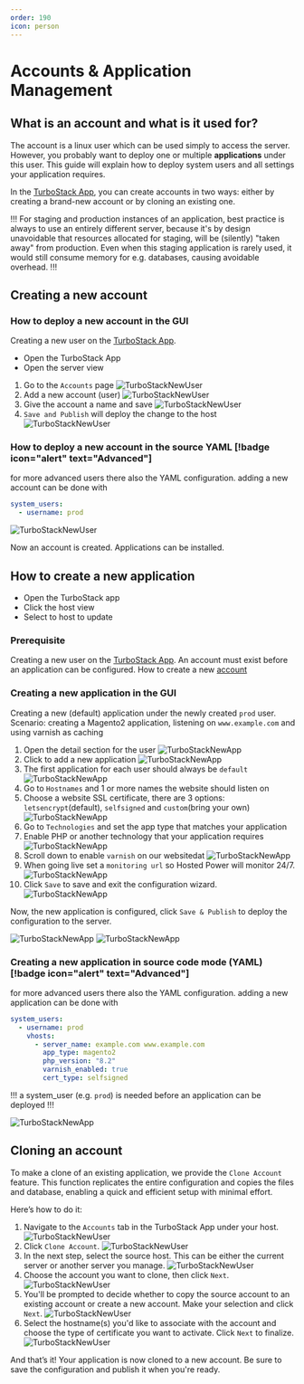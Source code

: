 ```yaml
---
order: 190
icon: person
---
```

# Accounts & Application Management

## What is an account and what is it used for?

The account is a linux user which can be used simply to access the server. However, you probably want to deploy one or multiple **applications** under this user. This guide will explain how to deploy system users and all settings your application requires.

In the [TurboStack App](https://my.turbostack.app "TurboStack App"), you can create accounts in two ways: either by creating a brand-new account or by cloning an existing one.

!!!
For staging and production instances of an application, best practice is always to use an entirely different server, because it's by design unavoidable that resources allocated for staging, will be (silently) "taken away" from production. Even when this staging application is rarely used, it would still consume memory for e.g. databases, causing avoidable overhead.
!!!

## Creating a new account

### How to deploy a new account in the GUI

Creating a new user on the [TurboStack App](https://my.turbostack.app "TurboStack App").

* Open the TurboStack App
* Open the server view

1. Go to the `Accounts` page
![TurboStackNewUser](../img/turbostackapp/newapp/tsa_user1.png)
2. Add a new account (user)
![TurboStackNewUser](../img/turbostackapp/newapp/tsa_user2.png)
3. Give the account a name and save
![TurboStackNewUser](../img/turbostackapp/newapp/tsa_user3.png)
4. `Save and Publish` will deploy the change to the host
![TurboStackNewUser](../img/turbostackapp/newapp/tsa_user4.png)

### How to deploy a new account in the source YAML [!badge icon="alert" text="Advanced"]

for more advanced users there also the YAML configuration.
adding a new account can be done with

```yaml
system_users:
  - username: prod
```

![TurboStackNewUser](../img/turbostackapp/newapp/tsa_user5.png)

Now an account is created. Applications can be installed.

## How to create a new application

* Open the TurboStack app
* Click the host view
* Select to host to update

### Prerequisite

Creating a new user on the [TurboStack App](https://my.turbostack.app "TurboStack App").
An account must exist before an application can be configured.
How to create a new [account](./howto_newuser.md)

### Creating a new application in the GUI

Creating a new (default) application under the newly created `prod` user.
Scenario: creating a Magento2 application, listening on `www.example.com` and using varnish as caching

1. Open the detail section for the user
![TurboStackNewApp](../img/turbostackapp/newapp/tsa_app1.png)
2. Click to add a new application
![TurboStackNewApp](../img/turbostackapp/newapp/tsa_app2.png)
3. The first application for each user should always be `default`
![TurboStackNewApp](../img/turbostackapp/newapp/tsa_app3.png)
4. Go to `Hostnames` and 1 or more names the website should listen on
5. Choose a website SSL certificate, there are 3 options: `letsencrypt`(default), `selfsigned` and `custom`(bring your own)
![TurboStackNewApp](../img/turbostackapp/newapp/tsa_app4.png)
6. Go to `Technologies` and set the app type that matches your application
7. Enable PHP or another technology that your application requires
![TurboStackNewApp](../img/turbostackapp/newapp/tsa_app5.png)
8. Scroll down to enable `varnish` on our websitedat
![TurboStackNewApp](../img/turbostackapp/newapp/tsa_app6.png)
9. When going live set a `monitoring url` so Hosted Power will monitor 24/7.
![TurboStackNewApp](../img/turbostackapp/newapp/tsa_app7.png)
10. Click `Save` to save and exit the configuration wizard.
![TurboStackNewApp](../img/turbostackapp/newapp/tsa_app8.png)

Now, the new application is configured, click `Save & Publish` to deploy the configuration to the server.

![TurboStackNewApp](../img/turbostackapp/newapp/tsa_app9.png)
![TurboStackNewApp](../img/turbostackapp/newapp/tsa_app10.png)

### Creating a new application in source code mode (YAML) [!badge icon="alert" text="Advanced"]

for more advanced users there also the YAML configuration.
adding a new application can be done with

```yaml
system_users:
  - username: prod
    vhosts:
      - server_name: example.com www.example.com
        app_type: magento2
        php_version: "8.2"
        varnish_enabled: true
        cert_type: selfsigned
```

!!! 
a system_user (e.g. `prod`) is needed before an application can be deployed
!!!

![TurboStackNewApp](../img/turbostackapp/newapp/tsa_app11.png)

## Cloning an account

To make a clone of an existing application, we provide the `Clone Account` feature. This function replicates the entire configuration and copies the files and database, enabling a quick and efficient setup with minimal effort.

Here’s how to do it:

1. Navigate to the `Accounts` tab in the TurboStack App under your host.
![TurboStackNewUser](../img/turbostackapp/newapp/tsa_user6.png)
2. Click `Clone Account`.
![TurboStackNewUser](../img/turbostackapp/newapp/tsa_user7.png)
3. In the next step, select the source host. This can be either the current server or another server you manage.
![TurboStackNewUser](../img/turbostackapp/newapp/tsa_user8.png)
4. Choose the account you want to clone, then click `Next`.
![TurboStackNewUser](../img/turbostackapp/newapp/tsa_user9.png)
5. You'll be prompted to decide whether to copy the source account to an existing account or create a new account. Make your selection and click `Next`.
![TurboStackNewUser](../img/turbostackapp/newapp/tsa_user10.png)
6. Select the hostname(s) you'd like to associate with the account and choose the type of certificate you want to activate. Click `Next` to finalize.
![TurboStackNewUser](../img/turbostackapp/newapp/tsa_user11.png)

And that’s it! Your application is now cloned to a new account. Be sure to save the configuration and publish it when you're ready.




